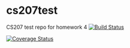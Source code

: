 # cs207test
CS207 test repo for homework 4
[![Build Status](https://travis-ci.org/shuxu24/cs207test.svg?branch=master)](https://travis-ci.org/shuxu24/cs207test.svg?branch=master)

[![Coverage Status](https://codecov.io/gh/shuxu24/cs207test/branch/master/graph/badge.svg)](https://codecov.io/gh/shuxu24/cs207test)